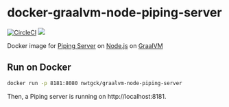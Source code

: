 # docker-graalvm-node-piping-server
[![CircleCI](https://circleci.com/gh/nwtgck/docker-graalvm-node-piping-server.svg?style=shield)](https://circleci.com/gh/nwtgck/docker-graalvm-node-piping-server) [![](https://images.microbadger.com/badges/image/nwtgck/graalvm-node-piping-server.svg)](https://microbadger.com/images/nwtgck/graalvm-node-piping-server "Get your own image badge on microbadger.com")

Docker image for [Piping Server](https://github.com/nwtgck/piping-server) on [Node.js](https://nodejs.org) on [GraalVM](https://www.graalvm.org/)

## Run on Docker

```bash
docker run -p 8181:8080 nwtgck/graalvm-node-piping-server
```

Then, a Piping server is running on http://localhost:8181.
